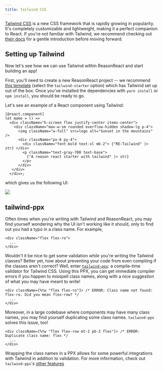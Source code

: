 ```yaml
---
title: Tailwind CSS
---
```


[Tailwind CSS](https://tailwindcss.com) is a new CSS framework that is rapidly
growing in popularity. It's completely customizable and lightweight, making it
a perfect companion to React. If you're not familiar with Tailwind, we recommend
checking out [their docs](https://tailwindcss.com/#what-is-tailwind) for
a gentle introduction before moving forward.

## Setting up Tailwind

Now let's see how we can use Tailwind within ReasonReact and start building an
app!

First, you'll need to create a new ReasonReact project -- we recommend [this
template](https://github.com/bodhish/create-reason-react-tailwind) (select the
`tailwind-starter` option) which has Tailwind set up out of the box. Once you've
installed the dependencies with `yarn install` or `npm install`, you should be
ready to go.

Let's see an example of a React component using Tailwind:

```reason
[@react.component]
let make = () =>
  <div className="h-screen flex justify-center items-center">
    <div className="max-w-sm rounded overflow-hidden shadow-lg p-4">
      <img className="w-full" src=logo alt="Sunset in the mountains" />
      <div className="px-6 py-4">
        <div className="font-bold text-xl mb-2"> {"RE-Tailwind" |> str} </div>
        <p className="text-gray-700 text-base">
          {"A reason react starter with tailwind" |> str}
        </p>
      </div>
   </div>
  </div>;
```

which gives us the following UI:

<img src="/reason-react/img/tailwind-example.png">

## tailwind-ppx

Often times when you're writing with Tailwind and ReasonReact, you may find
yourself wondering why the UI isn't working like it should, only to find out you
had a typo in a class name. For example,

```reason
<div className="flex flex-ro">
  ...
</div>
```

Wouldn't it be nice to get some validation _while_ you're writing the Tailwind
classes? Better yet, how about preventing your code from even compiling if the
classes aren't correct? Well, enter
[`tailwind-ppx`](https://github.com/dylanirlbeck/tailwind-ppx): a compile-time
validator for Tailwind CSS. Using this PPX, you can get immediate compiler
errors if you happen to misspell class names, along with a nice suggestion of
what you may have meant to write!

```reason
<div className=[%tw "flex flex-ro"]> /* ERROR: Class name not found: flex-ro. Did you mean flex-row? */
  ...
</div>
```

Moreover, in a large codebase where components may have many class names, you
may find yourself duplicating some class names. `tailwind-ppx` solves this
issue, too!

```reason
<div className=[%tw "flex flex-row mt-2 pb-3 flex"]> /* ERROR: Duplicate class name: flex */
  ...
</div>
```

Wrapping the class names in a PPX allows for some powerful integrations with
Tailwind in addition to validation. For more information, check out
`tailwind-ppx`'s [other features](https://github.com/dylanirlbeck/tailwind-ppx#features)
